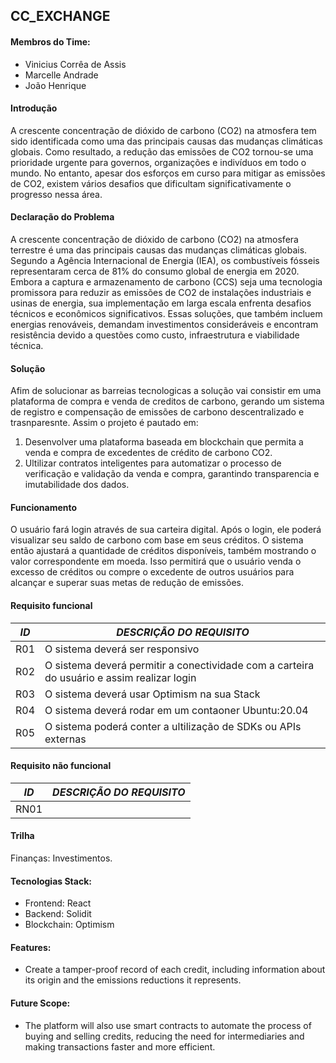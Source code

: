 ## CC_EXCHANGE 

#### Membros do Time: 
- Vinicius Corrêa de Assis
- Marcelle Andrade
- João Henrique

#### Introdução 
A crescente concentração de dióxido de carbono (CO2) na atmosfera tem sido identificada como uma das principais causas das mudanças climáticas globais. Como resultado, a redução das emissões de CO2 tornou-se uma prioridade urgente para governos, organizações e indivíduos em todo o mundo. No entanto, apesar dos esforços em curso para mitigar as emissões de CO2, existem vários desafios que dificultam significativamente o progresso nessa área.

#### Declaração do Problema 
A crescente concentração de dióxido de carbono (CO2) na atmosfera terrestre é uma das principais causas das mudanças climáticas globais. Segundo a Agência Internacional de Energia (IEA), os combustíveis fósseis representaram cerca de 81% do consumo global de energia em 2020. Embora a captura e armazenamento de carbono (CCS) seja uma tecnologia promissora para reduzir as emissões de CO2 de instalações industriais e usinas de energia, sua implementação em larga escala enfrenta desafios técnicos e econômicos significativos. Essas soluções, que também incluem energias renováveis, demandam investimentos consideráveis e encontram resistência devido a questões como custo, infraestrutura e viabilidade técnica.

#### Solução 
Afim de solucionar as barreias tecnologicas a solução vai consistir em uma plataforma de compra e venda de creditos de carbono, gerando um sistema de registro e compensação de emissões de carbono descentralizado e trasnparesnte. Assim o projeto é pautado em: 
1. Desenvolver uma plataforma baseada em blockchain que permita a venda e compra de excedentes de crédito de carbono CO2.
2. Ultilizar contratos inteligentes para automatizar o processo de verificação e validação da venda e compra, garantindo transparencia e imutabilidade dos dados.

#### Funcionamento
O usuário fará login através de sua carteira digital. Após o login, ele poderá visualizar seu saldo de carbono com base em seus créditos. O sistema então ajustará a quantidade de créditos disponíveis, também mostrando o valor correspondente em moeda. Isso permitirá que o usuário venda o excesso de créditos ou compre o excedente de outros usuários para alcançar e superar suas metas de redução de emissões.


#### Requisito funcional 
|_ID_|      _DESCRIÇÃO DO REQUISITO_   |
|------|-------------------------------|
|R01|O sistema deverá ser responsivo|
|R02|O sistema deverá permitir a conectividade com a carteira do usuário e assim realizar login|
|R03|O sistema deverá usar Optimism na sua Stack|
|R04|O sistema deverá rodar em um contaoner Ubuntu:20.04|
|R05|O sistema poderá conter a ultilização de SDKs ou APIs externas|

#### Requisito não funcional 
|_ID_|      _DESCRIÇÃO DO REQUISITO_   |
|------|-------------------------------|
|RN01||



#### Trilha 
Finanças: Investimentos. 

#### Tecnologias Stack:
- Frontend: React 
- Backend: Solidit 
- Blockchain: Optimism

#### Features:
- Create a tamper-proof record of each credit, including information about its origin and the emissions reductions it represents.

#### Future Scope:
- The platform will also use smart contracts to automate the process of buying and selling credits, reducing the need for intermediaries and making transactions faster and more efficient.
